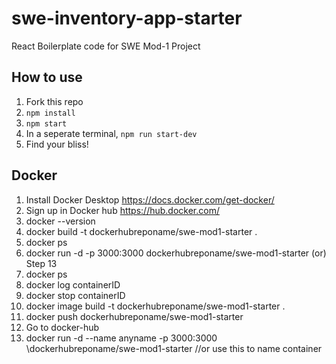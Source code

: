 # swe-inventory-app-starter
React Boilerplate code for SWE Mod-1 Project

## How to use 
1. Fork this repo
2. `npm install`
3. `npm start`
4. In a seperate terminal, `npm run start-dev`
5. Find your bliss!

## Docker 
1. Install Docker Desktop https://docs.docker.com/get-docker/ 
2. Sign up in Docker hub https://hub.docker.com/
3. docker --version
4. docker build -t dockerhubreponame/swe-mod1-starter .
5. docker ps
6. docker run -d -p 3000:3000 dockerhubreponame/swe-mod1-starter (or) Step 13 
7. docker ps
8. docker log containerID
9. docker stop containerID
10. docker image build -t dockerhubreponame/swe-mod1-starter .
11. docker push dockerhubreponame/swe-mod1-starter
12. Go to docker-hub 
13. docker run -d --name anyname -p 3000:3000 \dockerhubreponame/swe-mod1-starter //or use this to name container 

